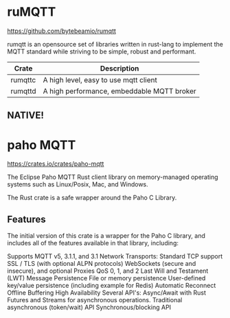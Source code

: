 # ruMQTT

https://github.com/bytebeamio/rumqtt


rumqtt is an opensource set of libraries written in rust-lang to implement the MQTT standard while striving to be simple, robust and performant.


| Crate |	Description	|
|----|----|
| rumqttc	| A high level, easy to use mqtt client	|
| rumqttd	| A high performance, embeddable MQTT broker |	


## NATIVE!


# paho MQTT


https://crates.io/crates/paho-mqtt

The Eclipse Paho MQTT Rust client library on memory-managed operating systems such as Linux/Posix, Mac, and Windows.

The Rust crate is a safe wrapper around the Paho C Library.

## Features
The initial version of this crate is a wrapper for the Paho C library, and includes all of the features available in that library, including:

Supports MQTT v5, 3.1.1, and 3.1
Network Transports:
Standard TCP support
SSL / TLS (with optional ALPN protocols)
WebSockets (secure and insecure), and optional Proxies
QoS 0, 1, and 2
Last Will and Testament (LWT)
Message Persistence
File or memory persistence
User-defined key/value persistence (including example for Redis)
Automatic Reconnect
Offline Buffering
High Availability
Several API's:
Async/Await with Rust Futures and Streams for asynchronous operations.
Traditional asynchronous (token/wait) API
Synchronous/blocking API